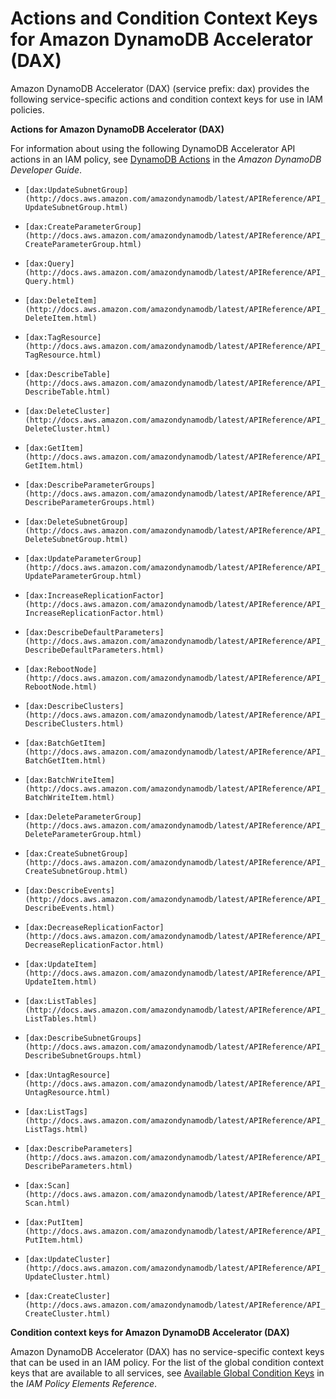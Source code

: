 # Actions and Condition Context Keys for Amazon DynamoDB Accelerator \(DAX\)<a name="list_dax"></a>

Amazon DynamoDB Accelerator \(DAX\) \(service prefix: dax\) provides the following service\-specific actions and condition context keys for use in IAM policies\.

**Actions for Amazon DynamoDB Accelerator \(DAX\)**

For information about using the following DynamoDB Accelerator API actions in an IAM policy, see [DynamoDB Actions](http://docs.aws.amazon.com/amazondynamodb/latest/developerguide/UsingIAMWithDDB.html#UsingWithActions) in the *Amazon DynamoDB Developer Guide*\.

+ `[dax:UpdateSubnetGroup](http://docs.aws.amazon.com/amazondynamodb/latest/APIReference/API_UpdateSubnetGroup.html)`

+ `[dax:CreateParameterGroup](http://docs.aws.amazon.com/amazondynamodb/latest/APIReference/API_CreateParameterGroup.html)`

+ `[dax:Query](http://docs.aws.amazon.com/amazondynamodb/latest/APIReference/API_Query.html)`

+ `[dax:DeleteItem](http://docs.aws.amazon.com/amazondynamodb/latest/APIReference/API_DeleteItem.html)`

+ `[dax:TagResource](http://docs.aws.amazon.com/amazondynamodb/latest/APIReference/API_TagResource.html)`

+ `[dax:DescribeTable](http://docs.aws.amazon.com/amazondynamodb/latest/APIReference/API_DescribeTable.html)`

+ `[dax:DeleteCluster](http://docs.aws.amazon.com/amazondynamodb/latest/APIReference/API_DeleteCluster.html)`

+ `[dax:GetItem](http://docs.aws.amazon.com/amazondynamodb/latest/APIReference/API_GetItem.html)`

+ `[dax:DescribeParameterGroups](http://docs.aws.amazon.com/amazondynamodb/latest/APIReference/API_DescribeParameterGroups.html)`

+ `[dax:DeleteSubnetGroup](http://docs.aws.amazon.com/amazondynamodb/latest/APIReference/API_DeleteSubnetGroup.html)`

+ `[dax:UpdateParameterGroup](http://docs.aws.amazon.com/amazondynamodb/latest/APIReference/API_UpdateParameterGroup.html)`

+ `[dax:IncreaseReplicationFactor](http://docs.aws.amazon.com/amazondynamodb/latest/APIReference/API_IncreaseReplicationFactor.html)`

+ `[dax:DescribeDefaultParameters](http://docs.aws.amazon.com/amazondynamodb/latest/APIReference/API_DescribeDefaultParameters.html)`

+ `[dax:RebootNode](http://docs.aws.amazon.com/amazondynamodb/latest/APIReference/API_RebootNode.html)`

+ `[dax:DescribeClusters](http://docs.aws.amazon.com/amazondynamodb/latest/APIReference/API_DescribeClusters.html)`

+ `[dax:BatchGetItem](http://docs.aws.amazon.com/amazondynamodb/latest/APIReference/API_BatchGetItem.html)`

+ `[dax:BatchWriteItem](http://docs.aws.amazon.com/amazondynamodb/latest/APIReference/API_BatchWriteItem.html)`

+ `[dax:DeleteParameterGroup](http://docs.aws.amazon.com/amazondynamodb/latest/APIReference/API_DeleteParameterGroup.html)`

+ `[dax:CreateSubnetGroup](http://docs.aws.amazon.com/amazondynamodb/latest/APIReference/API_CreateSubnetGroup.html)`

+ `[dax:DescribeEvents](http://docs.aws.amazon.com/amazondynamodb/latest/APIReference/API_DescribeEvents.html)`

+ `[dax:DecreaseReplicationFactor](http://docs.aws.amazon.com/amazondynamodb/latest/APIReference/API_DecreaseReplicationFactor.html)`

+ `[dax:UpdateItem](http://docs.aws.amazon.com/amazondynamodb/latest/APIReference/API_UpdateItem.html)`

+ `[dax:ListTables](http://docs.aws.amazon.com/amazondynamodb/latest/APIReference/API_ListTables.html)`

+ `[dax:DescribeSubnetGroups](http://docs.aws.amazon.com/amazondynamodb/latest/APIReference/API_DescribeSubnetGroups.html)`

+ `[dax:UntagResource](http://docs.aws.amazon.com/amazondynamodb/latest/APIReference/API_UntagResource.html)`

+ `[dax:ListTags](http://docs.aws.amazon.com/amazondynamodb/latest/APIReference/API_ListTags.html)`

+ `[dax:DescribeParameters](http://docs.aws.amazon.com/amazondynamodb/latest/APIReference/API_DescribeParameters.html)`

+ `[dax:Scan](http://docs.aws.amazon.com/amazondynamodb/latest/APIReference/API_Scan.html)`

+ `[dax:PutItem](http://docs.aws.amazon.com/amazondynamodb/latest/APIReference/API_PutItem.html)`

+ `[dax:UpdateCluster](http://docs.aws.amazon.com/amazondynamodb/latest/APIReference/API_UpdateCluster.html)`

+ `[dax:CreateCluster](http://docs.aws.amazon.com/amazondynamodb/latest/APIReference/API_CreateCluster.html)`

**Condition context keys for Amazon DynamoDB Accelerator \(DAX\)**

Amazon DynamoDB Accelerator \(DAX\) has no service\-specific context keys that can be used in an IAM policy\. For the list of the global condition context keys that are available to all services, see [Available Global Condition Keys](reference_policies_condition-keys.md#AvailableKeys) in the *IAM Policy Elements Reference*\.